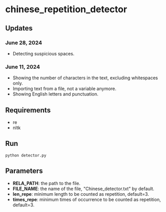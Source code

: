 # chinese_repetition_detector
## Updates
### June 28, 2024
- Detecting suspicious spaces.
### June 11, 2024
- Showing the number of characters in the text, excluding whitespaces only.
- Importing text from a file, not a variable anymore.
- Showing English letters and punctuation.

## Requirements
- re
- nltk
## Run
```
python detector.py
```
## Parameters
- **RELA_PATH**: the path to the file.
- **FILE_NAME**: the name of the file, "Chinese_detector.txt" by default.
- **len_repe**: minimum length to be counted as repetition, default=3.
- **times_repe**: minimum times of occurrence to be counted as repetition, default=3.
